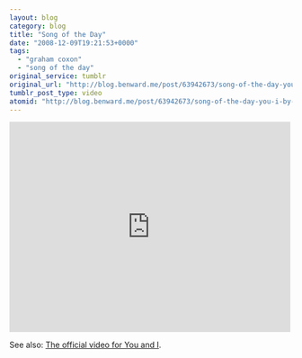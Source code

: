 ```yaml
---
layout: blog
category: blog
title: "Song of the Day"
date: "2008-12-09T19:21:53+0000"
tags:
  - "graham coxon"
  - "song of the day"
original_service: tumblr
original_url: "http://blog.benward.me/post/63942673/song-of-the-day-you-i-by-graham-coxon-this-is"
tumblr_post_type: video
atomid: "http://blog.benward.me/post/63942673/song-of-the-day-you-i-by-graham-coxon-this-is"
---
```

<iframe width="500" height="374" src="http://www.youtube.com/embed/FXi5qip--38?wmode=transparent&autohide=1&egm=0&hd=1&iv_load_policy=3&modestbranding=1&rel=0&showinfo=0&showsearch=0" frameborder="0" allowfullscreen></iframe>


See also: [The official video for You and I](http://www.youtube.com/watch?v=K0dmxY8X6R0).